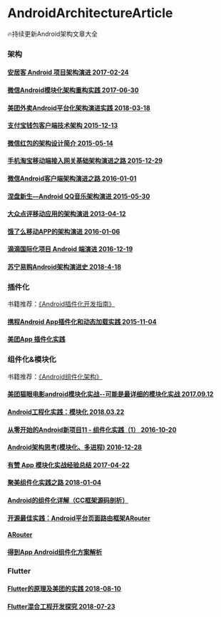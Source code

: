 # AndroidArchitectureArticle
🔥持续更新Android架构文章大全

### 架构

#### [安居客 Android 项目架构演进  2017-02-24](http://baronzhang.com/blog/Framework/%E5%AE%89%E5%B1%85%E5%AE%A2Android%E9%A1%B9%E7%9B%AE%E6%9E%B6%E6%9E%84%E6%BC%94%E8%BF%9B/)

#### [微信Android模块化架构重构实践  2017-06-30](https://mp.weixin.qq.com/s?__biz=MzAwNDY1ODY2OQ==&mid=2649286672&idx=1&sn=4d9db00c496fcafd1d3e01d69af083f9&chksm=8334cc92b4434584e8bdb117274f41145fb49ba467ec0cd9ba5e3551a8abf92f1996bd6b147a&scene=0&key=2872d7939faa95a46b4dd8eec2b4222e304480e7c491f9e123cd47ab0e25f6a5bee9e7534bb2a7cc7f0a5cb56aa44df67d1b017718d6a24f823c92ea11450ffd19841ef3acc8ea7a9a1c288e8b640dd5&ascene=0&uin=Njc1NTY3MTIx&devicetype=iMac14%2C1+OSX+OSX+10.12.5+build(16F73)&version=12020810&nettype=WIFI&fontScale=100&pass_ticket=SJfCUWgSdjnsHwG3fpqXOHID4uDA1JGuzRRRiKQ2IJAdan6yEymN4QueZqAru9EL)

#### [美团外卖Android平台化架构演进实践 2018-03-18](https://blog.csdn.net/meituantech/article/details/80062451)

#### [支付宝钱包客户端技术架构 2015-12-13](https://yq.aliyun.com/articles/128)

#### [微信红包的架构设计简介 2015-05-14](https://www.zybuluo.com/yulin718/note/93148)

#### [手机淘宝移动端接入网关基础架构演进之路 2015-12-29](http://www.infoq.com/cn/articles/taobao-mobile-terminal-access-gateway-infrastructure)

#### [微信Android客户端架构演进之路 2016-01-01](http://www.infoq.com/cn/articles/wechat-android-app-architecture)

#### [涅盘新生—Android QQ音乐架构演进 2015-05-30](http://www.infoq.com/cn/presentations/evolution-of-android-qq-music-architecture)

#### [大众点评移动应用的架构演进 2013-04-12](http://www.infoq.com/cn/presentations/public-comment-mobile-application-architecture-evolution)

#### [饿了么移动APP的架构演进 2016-01-06](https://mp.weixin.qq.com/s?__biz=MzAxNDUwMzU3Mw==&mid=401044540&idx=1&sn=24b7d8fb655ae6dd5d989d0cb3c08e90&scene=2&srcid=0106EtxRjD2jHxzomxVPTwY3&from=timeline&isappinstalled=0&uin=NzgwODIwNDgw&key=&devicetype=webwx&version=70000001&lang=zh_CN&pass_ticket=46hW44w3Hxd7VY9rutz7mgLu1JGe2T1AAKNQpxNoYOSGi8NpmNYr%2BAZj%2BiXtRX2F)

#### [滴滴国际化项目 Android 端演进 2016-12-19](http://www.trinea.cn/android/didi-internationalization-android-evolution/)

#### [苏宁易购Android架构演进史 2018-4-18](http://www.apkbus.com/blog-873057-77534.html)




### 插件化
书籍推荐：[《Android插件化开发指南》](https://item.jd.com/31188356430.html)

#### [携程Android App插件化和动态加载实践 2015-11-04](https://mp.weixin.qq.com/s?__biz=MzAwMTcwNTE0NA==&mid=400217391&idx=1&sn=86181541ce0164156dfab135ed99bb5c&scene=0&key=b410d3164f5f798e61a5d4afb759fa38371c8b119384c6163a30c28163b4d4d5f59399f2400800ec842f1d0e0ffb84af&ascene=0&uin=MjExMjQ&pass_ticket=Nt5Jaa28jjFxcQO9o%2BvQiXX%2B0iXG5DlZlHNW97Fk1Ew%3D)

#### [美团App 插件化实践](https://tech.meituan.com/android_hydra.html)





### 组件化&模块化
书籍推荐：[《Android组件化架构》](http://item.jd.com/27131965413.html)

#### [美团猫眼电影android模块化实战--可能是最详细的模块化实战 2017.09.12](https://www.jianshu.com/p/d372cc6802e5)

#### [Android工程化实践：模块化 2018.03.22](https://juejin.im/post/5ab37cd3f265da238d50a0e6)

#### [从零开始的Android新项目11 - 组件化实践（1） 2016-10-20](http://blog.zhaiyifan.cn/2016/10/20/android-new-project-from-0-p11/)

#### [Android架构思考(模块化、多进程) 2016-12-28](http://blog.spinytech.com/2016/12/28/android_modularization/)

#### [有赞 App 模块化实战经验总结 2017-04-22](https://juejin.im/entry/58fb2bacda2f60005dba1ccd)

#### [聚美组件化实践之路 2018-01-04](https://juejin.im/post/5a4b4425518825128654eef4)

#### [Android的组件化详解（CC框架源码剖析）](https://blog.csdn.net/xiatiandefeiyu/article/details/79916525)

#### [开源最佳实践：Android平台页面路由框架ARouter](https://yq.aliyun.com/articles/71687)

#### [ARouter](https://github.com/alibaba/ARouter)

#### [得到App Android组件化方案解析](https://blog.csdn.net/coder_nice/article/details/78892999)



### Flutter

#### [Flutter的原理及美团的实践 2018-08-10](https://mp.weixin.qq.com/s/cJjKZCqc8UuzvEtxK1BJCw)

#### [Flutter混合工程开发探究 2018-07-23](https://juejin.im/post/5b55819ef265da0f8d36615e)
